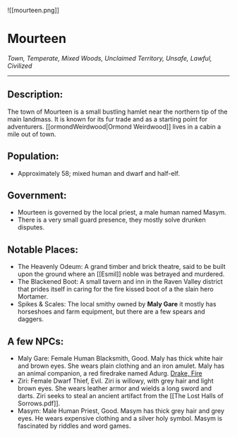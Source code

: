 ![[mourteen.png]]


# Mourteen
_Town, Temperate, Mixed Woods, Unclaimed Territory, Unsafe, Lawful, Civilized_

---
## Description:

The town of Mourteen is a small bustling hamlet near the northern tip of the main landmass. It is known for its fur trade and as a starting point for adventurers. 
[[ormondWeirdwood|Ormond Weirdwood]] lives in a cabin a mile out of town.

## Population:

-   Approximately 58; mixed human and dwarf and half-elf.

## Government:

-   Mourteen is governed by the local priest, a male human named Masym.
-   There is a very small guard presence, they mostly solve drunken disputes. 

## Notable Places:

-   The Heavenly Odeum: A grand timber and brick theatre, said to be built upon the ground where an [[Esmil]] noble was betrayed and murdered.
-   The Blackened Boot: A small tavern and inn in the Raven Valley district that prides itself in caring for the fire kissed boot of a the slain hero Mortamer.
- Spikes & Scales: The local smithy owned by **Maly Gare** it mostly has horseshoes and farm equipment, but there are a few spears and daggers. 

## A few NPCs:

-   Maly Gare: Female Human Blacksmith, Good. Maly has thick white hair and brown eyes. She wears plain clothing and an iron amulet. Maly has an animal companion, a red firedrake named Adurg. [Drake, Fire](https://www.5esrd.com/database/creature/drake-fire/)
-   Ziri: Female Dwarf Thief, Evil. Ziri is willowy, with grey hair and light brown eyes. She wears leather armor and wields a long sword and darts. Ziri seeks to steal an ancient artifact from the [[The Lost Halls of Sorrows.pdf]].
-   Masym: Male Human Priest, Good. Masym has thick grey hair and grey eyes. He wears expensive clothing and a silver holy symbol. Masym is fascinated by riddles and word games.